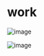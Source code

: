 # work

![image](https://user-images.githubusercontent.com/93821981/177288042-6ebe69b1-1dad-4c93-8926-de2ae3fe74dd.png)

![image](https://user-images.githubusercontent.com/93821981/177287924-b31dca80-7a76-45cd-bd95-25a295fbfbe1.png)

